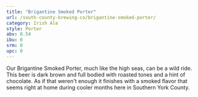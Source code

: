 ```yaml
---
title: "Brigantine Smoked Porter"
url: /south-county-brewing-co/brigantine-smoked-porter/
category: Irish Ale
style: Porter
abv: 8.54
ibu: 0
srm: 0
upc: 0
---
```

Our Brigantine Smoked Porter, much like the high seas, can be a wild ride. This beer is dark brown and full bodied with roasted tones and a hint of chocolate. As if that weren't enough it finishes with a smoked flavor that seems right at home during cooler months here in Southern York County.
